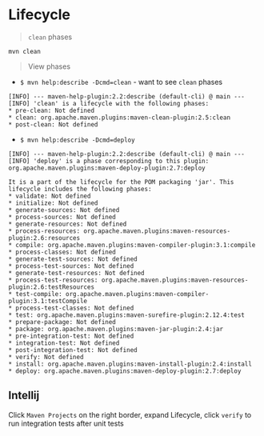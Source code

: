 # Lifecycle

> `clean` phases

`mvn clean`

> View phases

- `$ mvn help:describe -Dcmd=clean` - want to see `clean` phases

```
[INFO] --- maven-help-plugin:2.2:describe (default-cli) @ main ---
[INFO] 'clean' is a lifecycle with the following phases:
* pre-clean: Not defined
* clean: org.apache.maven.plugins:maven-clean-plugin:2.5:clean
* post-clean: Not defined
```

- `$ mvn help:describe -Dcmd=deploy`

```
[INFO] --- maven-help-plugin:2.2:describe (default-cli) @ main ---
[INFO] 'deploy' is a phase corresponding to this plugin:
org.apache.maven.plugins:maven-deploy-plugin:2.7:deploy

It is a part of the lifecycle for the POM packaging 'jar'. This lifecycle includes the following phases:
* validate: Not defined
* initialize: Not defined
* generate-sources: Not defined
* process-sources: Not defined
* generate-resources: Not defined
* process-resources: org.apache.maven.plugins:maven-resources-plugin:2.6:resources
* compile: org.apache.maven.plugins:maven-compiler-plugin:3.1:compile
* process-classes: Not defined
* generate-test-sources: Not defined
* process-test-sources: Not defined
* generate-test-resources: Not defined
* process-test-resources: org.apache.maven.plugins:maven-resources-plugin:2.6:testResources
* test-compile: org.apache.maven.plugins:maven-compiler-plugin:3.1:testCompile
* process-test-classes: Not defined
* test: org.apache.maven.plugins:maven-surefire-plugin:2.12.4:test
* prepare-package: Not defined
* package: org.apache.maven.plugins:maven-jar-plugin:2.4:jar
* pre-integration-test: Not defined
* integration-test: Not defined
* post-integration-test: Not defined
* verify: Not defined
* install: org.apache.maven.plugins:maven-install-plugin:2.4:install
* deploy: org.apache.maven.plugins:maven-deploy-plugin:2.7:deploy
```

## Intellij

Click `Maven Projects` on the right border, expand Lifecycle, click `verify` to run integration tests after unit tests
